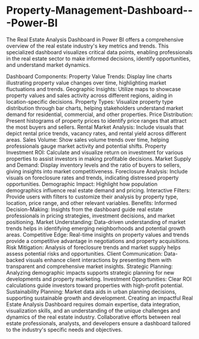 # Property-Management-Dashboard---Power-BI

The Real Estate Analysis Dashboard in Power BI offers a comprehensive overview of the real estate industry's key metrics and trends. This specialized dashboard visualizes critical data points, enabling professionals in the real estate sector to make informed decisions, identify opportunities, and understand market dynamics.

Dashboard Components:
Property Value Trends: Display line charts illustrating property value changes over time, highlighting market fluctuations and trends.
Geographic Insights: Utilize maps to showcase property values and sales activity across different regions, aiding in location-specific decisions.
Property Types: Visualize property type distribution through bar charts, helping stakeholders understand market demand for residential, commercial, and other properties.
Price Distribution: Present histograms of property prices to identify price ranges that attract the most buyers and sellers.
Rental Market Analysis: Include visuals that depict rental price trends, vacancy rates, and rental yield across different areas.
Sales Volume: Show sales volume trends over time, helping professionals gauge market activity and potential shifts.
Property Investment ROI: Calculate and visualize return on investment for various properties to assist investors in making profitable decisions.
Market Supply and Demand: Display inventory levels and the ratio of buyers to sellers, giving insights into market competitiveness.
Foreclosure Analysis: Include visuals on foreclosure rates and trends, indicating distressed property opportunities.
Demographic Impact: Highlight how population demographics influence real estate demand and pricing.
Interactive Filters: Provide users with filters to customize their analysis by property type, location, price range, and other relevant variables.
Benefits:
Informed Decision-Making: Insights from the dashboard guide real estate professionals in pricing strategies, investment decisions, and market positioning.
Market Understanding: Data-driven understanding of market trends helps in identifying emerging neighborhoods and potential growth areas.
Competitive Edge: Real-time insights on property values and trends provide a competitive advantage in negotiations and property acquisitions.
Risk Mitigation: Analysis of foreclosure trends and market supply helps assess potential risks and opportunities.
Client Communication: Data-backed visuals enhance client interactions by presenting them with transparent and comprehensive market insights.
Strategic Planning: Analyzing demographic impacts supports strategic planning for new developments and property marketing.
Investment Opportunities: Clear ROI calculations guide investors toward properties with high-profit potential.
Sustainability Planning: Market data aids in urban planning decisions, supporting sustainable growth and development.
Creating an impactful Real Estate Analysis Dashboard requires domain expertise, data integration, visualization skills, and an understanding of the unique challenges and dynamics of the real estate industry. Collaborative efforts between real estate professionals, analysts, and developers ensure a dashboard tailored to the industry's specific needs and objectives.
